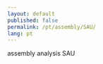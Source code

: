 ```yaml
---
layout: default
published: false
permalink: /pt/assembly/SAU/
lang: pt
---
```


assembly analysis SAU
